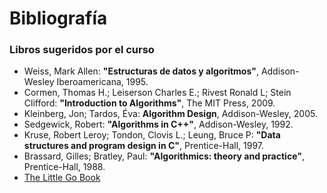 # Bibliografía

### Libros sugeridos por el curso

* Weiss, Mark Allen: **"Estructuras de datos y algoritmos"**, Addison-Wesley Iberoamericana, 1995.
* Cormen, Thomas H.; Leiserson Charles E.; Rivest Ronald L; Stein Clifford: **"Introduction to Algorithms"**, The MIT Press, 2009.
* Kleinberg, Jon; Tardos, Éva: **Algorithm Design**, Addison-Wesley, 2005.
* Sedgewick, Robert: **"Algorithms in C++"**, Addison-Wesley, 1992.
* Kruse, Robert Leroy;  Tondon, Clovis L.;  Leung, Bruce P: **"Data structures and program design in C"**, Prentice-Hall, 1997.
* Brassard, Gilles;  Bratley, Paul: **"Algorithmics: theory and practice"**, Prentice-Hall, 1988.
* [The Little Go Book](https://www.openmymind.net/The-Little-Go-Book/)

